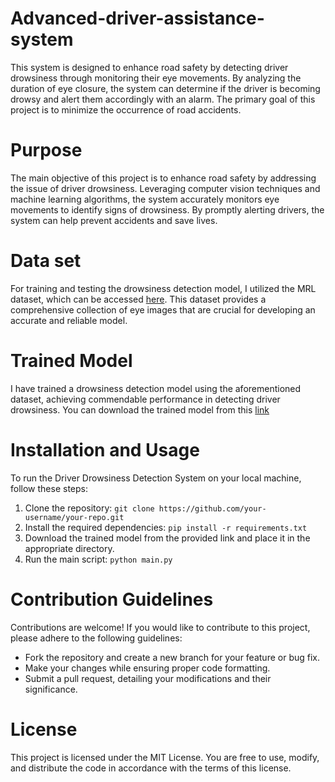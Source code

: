 # Advanced-driver-assistance-system
This system is designed to enhance road safety by detecting driver drowsiness through monitoring their eye movements. By analyzing the duration of eye closure, the system can determine if the driver is becoming drowsy and alert them accordingly with an alarm. The primary goal of this project is to minimize the occurrence of road accidents.
# Purpose
The main objective of this project is to enhance road safety by addressing the issue of driver drowsiness. Leveraging computer vision techniques and machine learning algorithms, the system accurately monitors eye movements to identify signs of drowsiness. By promptly alerting drivers, the system can help prevent accidents and save lives.
# Data set 
For training and testing the drowsiness detection model, I utilized the MRL dataset, which can be accessed [here](https://drive.google.com/drive/folders/1jbyNv5Q_RDKx7ijkgbmQfUZF-8KddVCP?usp=sharing). This dataset provides a comprehensive collection of eye images that are crucial for developing an accurate and reliable model.
# Trained Model
I have trained a drowsiness detection model using the aforementioned dataset, achieving commendable performance in detecting driver drowsiness. You can download the trained model from this [link](https://drive.google.com/drive/folders/1-ySUSwiAIyP4YrdvbBT5I-eyWlLNrYmm?usp=sharing)
# Installation and Usage
To run the Driver Drowsiness Detection System on your local machine, follow these steps:

1. Clone the repository: `git clone https://github.com/your-username/your-repo.git`
2. Install the required dependencies: `pip install -r requirements.txt`
3. Download the trained model from the provided link and place it in the appropriate directory.
4. Run the main script: `python main.py`
# Contribution Guidelines
Contributions are welcome! If you would like to contribute to this project, please adhere to the following guidelines:

- Fork the repository and create a new branch for your feature or bug fix.
- Make your changes while ensuring proper code formatting.
- Submit a pull request, detailing your modifications and their significance.
# License
This project is licensed under the MIT License. You are free to use, modify, and distribute the code in accordance with the terms of this license.
